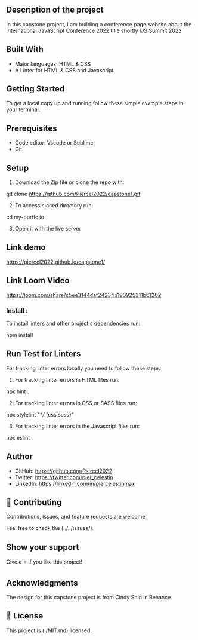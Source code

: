 ## Description of the project
In this capstone project, I am building a conference page website about the International JavaScript Conference 2022 title shortly IJS Summit 2022

## Built With

- Major languages: HTML & CSS
- A Linter for HTML & CSS and Javascript


## Getting Started

To get a local copy up and running follow these simple example steps in your terminal.
## Prerequisites
- Code editor: Vscode or Sublime
- Git

## Setup 

1. Download the Zip file or clone the repo with:

git clone https://github.com/Piercel2022/capstone1.git

2. To access cloned directory run:

cd my-portfolio

3. Open it with the live server


## Link demo
 https://piercel2022.github.io/capstone1/

## Link Loom Video
https://loom.com/share/c5ee3144daf24234b190925311b61202

### Install : 
To install linters and other project's dependencies run:

npm install

## Run Test for Linters
For tracking linter errors locally you need to follow these steps:

1. For tracking linter errors in HTML files run:

npx hint .

2. For tracking linter errors in CSS or SASS files run:

npx stylelint "\*_/_.{css,scss}"

3. For tracking linter errors in the Javascript files run:

npx eslint .


## Author

- GitHub: https://github.com/Piercel2022
- Twitter: https://twitter.com/pier_celestin
- LinkedIn: https://linkedin.com/in/piercelestinmax


## 🤝 Contributing

Contributions, issues, and feature requests are welcome!

Feel free to check the (../../issues/).

## Show your support

Give a ⭐️ if you like this project!

## Acknowledgments
The design for this capstone project is from Cindy Shin in Behance

## 📝 License

This project is (./MIT.md) licensed.

